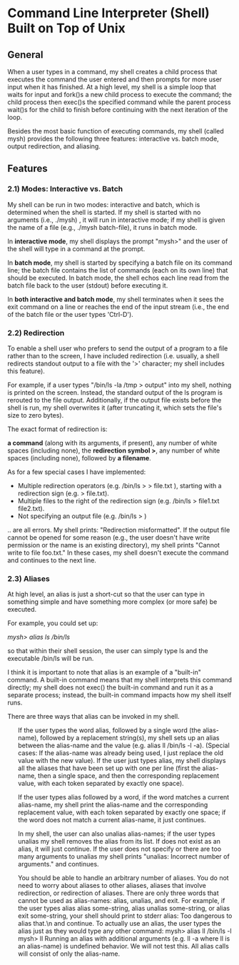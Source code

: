 # Command Line Interpreter (Shell) Built on Top of Unix
## General
When a user types in a command, my shell creates a child process that executes the command the user entered and then prompts for more user input when it has finished.  At a high level, my shell is a simple loop that waits for input and fork()s a new child process to execute the command; the child process then exec()s the specified command while the parent process wait()s for the child to finish before continuing with the next iteration of the loop.

Besides the most basic function of executing commands, my shell (called mysh) provides the following three features: interactive vs. batch mode, output redirection, and aliasing.

## Features
### 2.1) Modes: Interactive vs. Batch
My shell can be run in two modes: interactive and batch, which is determined when the shell is started. If my shell is started with no arguments (i.e., ./mysh) , it will run in interactive mode; if my shell is given the name of a file (e.g., ./mysh batch-file), it runs in batch mode. 

In <b>interactive mode</b>, my shell displays the prompt "mysh>" and the user of the shell will type in a command at the prompt.

In <b>batch mode</b>, my shell is started by specifying a batch file on its command line; the batch file contains the list of commands (each on its own line) that should be executed. In batch mode, the shell echos each line read from the batch file back to the user (stdout) before executing it.

In <b>both interactive and batch mode</b>, my shell terminates when it sees the exit command on a line or reaches the end of the input stream (i.e., the end of the batch file or the user types 'Ctrl-D').  
### 2.2) Redirection
To enable a shell user who prefers to send the output of a program to a file rather than to the screen, I have included redirection (i.e. usually, a shell redirects standout output to a file with the '>' character; my shell includes this feature).

For example, if a user types "/bin/ls -la /tmp > output" into my shell, nothing is printed on the screen. Instead, the standard output of the ls program is rerouted to the file output. Additionally, if the output file exists before the shell is run, my shell overwrites it (after truncating it, which sets the file's size to zero bytes). 

The exact format of redirection is: 

<b>a command</b> (along with its arguments, if present), any number of white spaces (including none), the <b>redirection symbol ></b>, any number of white spaces (including none), followed by <b>a filename</b>.

As for a few special cases I have implemented:
<ul>
  <li>Multiple redirection operators (e.g. /bin/ls > > file.txt ), starting with a redirection sign (e.g. > file.txt).</li>
  <li>Multiple files to the right of the redirection sign (e.g. /bin/ls > file1.txt file2.txt).</li>
  <li>Not specifying an output file (e.g. /bin/ls > )</li>
</ul>
.. are all errors.  My shell prints: "Redirection misformatted". If the output file cannot be opened for some reason (e.g., the user doesn't have write permission or the name is an existing directory), my shell prints "Cannot write to file foo.txt." In these cases, my shell doesn't execute the command and continues to the next line.

### 2.3) Aliases
At high level, an alias is just a short-cut so that the user can type in something simple and have something more complex (or more safe) be executed.  

For example, you could set up:

<i>mysh> alias ls /bin/ls</i>

so that within their shell session, the user can simply type ls and the executable /bin/ls will be run.

I think it is important to note that alias is an example of a "built-in" command. A built-in command means that my shell interprets this command directly; my shell does not exec() the built-in command and run it as a separate process; instead, the built-in command impacts how my shell itself runs.  

There are three ways that alias can be invoked in my shell. 
<ul>
If the user types the word alias, followed by a single word (the alias-name), followed by a replacement string(s), my shell sets up an alias between the alias-name and the value (e.g. alias ll /bin/ls -l -a). (Special cases: If the alias-name was already being used, I just replace the old value with the new value). If the user just types alias, my shell displays all the aliases that have been set up with one per line (first the alias-name, then a single space, and then the corresponding replacement value, with each token separated by exactly one space).

If the user types alias followed by a word, if the word matches a current alias-name, my shell print the alias-name and the corresponding replacement value, with each token separated by exactly one space; if the word does not match a current alias-name, it just continues.  

In my shell, the user can also unalias alias-names; if the user types unalias <alias-name> my shell removes the alias from its list. If <alias-name> does not exist as an alias, it will just continue. If the user does not specify <alias-name> or there are too many arguments to unalias my shell prints 
"unalias: Incorrect number of arguments." and continues.


You should be able to handle an arbitrary number of aliases.
You do not need to worry about aliases to other aliases, aliases that involve redirection, or redirection of aliases. There are only three words that cannot be used as alias-names: alias, unalias, and exit.   For example, if the user types alias alias some-string, alias unalias some-string, or alias exit some-string, your shell should print to stderr alias: Too dangerous to alias that.\n and continue.
To actually use an alias, the user types the alias just as they would type any other command:
mysh> alias ll /bin/ls -l
mysh> ll
Running an alias with additional arguments (e.g. ll -a where ll is an alias-name) is undefined behavior. We will not test this. All alias calls will consist of only the alias-name.
